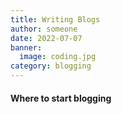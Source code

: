 ```yaml
---
title: Writing Blogs
author: someone
date: 2022-07-07
banner:
  image: coding.jpg
category: blogging
---
```


#### Where to start blogging



